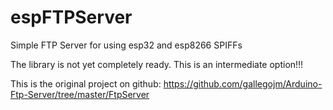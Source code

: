 # espFTPServer
Simple FTP Server for using esp32 and esp8266 SPIFFs

The library is not yet completely ready. This is an intermediate option!!!

This is the original project on github: https://github.com/gallegojm/Arduino-Ftp-Server/tree/master/FtpServer

